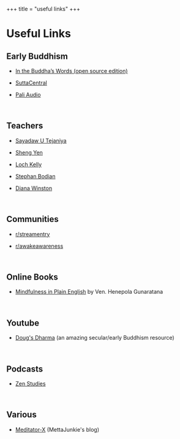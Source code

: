 +++
title = "useful links"
+++

# Useful Links

## Early Buddhism

- [In the Buddha’s Words (open source edition)](https://readingfaithfully.org/in-the-buddhas-words-an-anthology-of-discourses-from-the-pali-canon-linked-to-suttacentral-net/)

- [SuttaCentral](https://suttacentral.net/)

- [Pali Audio](https://www.paliaudio.com)

&nbsp;
## Teachers

- [Sayadaw U Tejaniya](https://ashintejaniya.org/)

- [Sheng Yen](https://en.wikipedia.org/wiki/Sheng-yen)

- [Loch Kelly](https://lochkelly.org)

- [Stephan Bodian](https://www.stephanbodian.org/)

- [Diana Winston](https://dianawinston.com/natural-awareness)


&nbsp;
## Communities

- [r/streamentry](https://www.reddit.com/r/streamentry/)

- [r/awakeawareness](https://www.reddit.com/r/awakeawareness/)

&nbsp;
## Online Books

- [Mindfulness in Plain English](https://www.vipassana.com/meditation/mindfulness_in_plain_english.php) by Ven. Henepola Gunaratana

&nbsp;
## Youtube

- [Doug's Dharma](https://www.youtube.com/channel/UCPIyEJzvW7SsbiIrooixjNA/videos) (an amazing secular/early Buddhism resource)

&nbsp;
## Podcasts

- [Zen Studies](https://zenstudiespodcast.com)

&nbsp;
## Various

- [Meditator-X](https://www.meditator-x.com/) (MettaJunkie's blog)